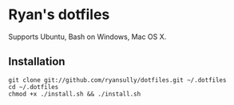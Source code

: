 Ryan's dotfiles
===============

Supports Ubuntu, Bash on Windows, Mac OS X.

Installation
------------

    git clone git://github.com/ryansully/dotfiles.git ~/.dotfiles
    cd ~/.dotfiles
    chmod +x ./install.sh && ./install.sh
